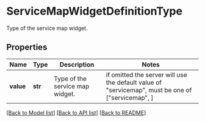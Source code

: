 # ServiceMapWidgetDefinitionType

Type of the service map widget.
## Properties
Name | Type | Description | Notes
------------ | ------------- | ------------- | -------------
**value** | **str** | Type of the service map widget. |  if omitted the server will use the default value of "servicemap",  must be one of ["servicemap", ]

[[Back to Model list]](README.md#documentation-for-models) [[Back to API list]](README.md#documentation-for-api-endpoints) [[Back to README]](README.md)


